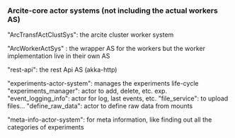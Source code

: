 ### Arcite-core actor systems (not including the actual workers AS)

"ArcTransfActClustSys": the arcite cluster worker system


"ArcWorkerActSys" : the wrapper AS for the workers but the worker implementation live in their own AS 


"rest-api": the rest Api AS (akka-http)


"experiments-actor-system": manages the experiments life-cycle
    "experiments_manager": actor to add, delete, etc. exp.
    "event_logging_info": actor for log, last events, etc.
    "file_service": to upload files...
    "define_raw_data": actor to define raw data from mounts
     

"meta-info-actor-system": for meta information, like finding out all the categories of experiments 
